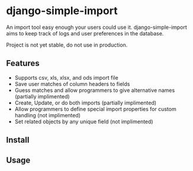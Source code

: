 django-simple-import
====================

An import tool easy enough your users could use it. django-simple-import aims to keep track of logs and user preferences in the database. 

Project is not yet stable, do not use in production.

## Features
- Supports csv, xls, xlsx, and ods import file
- Save user matches of column headers to fields
- Guess matches and allow programmers to give alternative names (partially implimented)
- Create, Update, or do both imports (partially implimented)
- Allow programmers to define special import properties for custom handling (not implimented)
- Set related objects by any unique field (not implimented)

## Install

## Usage
